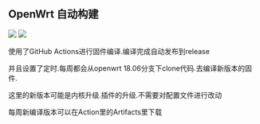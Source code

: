 ## OpenWrt 自动构建
[![](https://github.com/thisdk/openwrt-k2p-build/workflows/OpenWrt%20K2P%20CI/badge.svg)](https://github.com/thisdk/openwrt-k2p-build/actions)
[![](https://github.com/thisdk/openwrt-k2p-build/workflows/OpenWrt%20Weekly%20CI/badge.svg)](https://github.com/thisdk/openwrt-k2p-build/actions)

使用了GitHub Actions进行固件编译.编译完成自动发布到release

并且设置了定时.每周都会从openwrt 18.06分支下clone代码.去编译新版本的固件.

这里的新版本可能是内核升级.插件的升级.不需要对配置文件进行改动

每周新编译版本可以在Action里的Artifacts里下载
